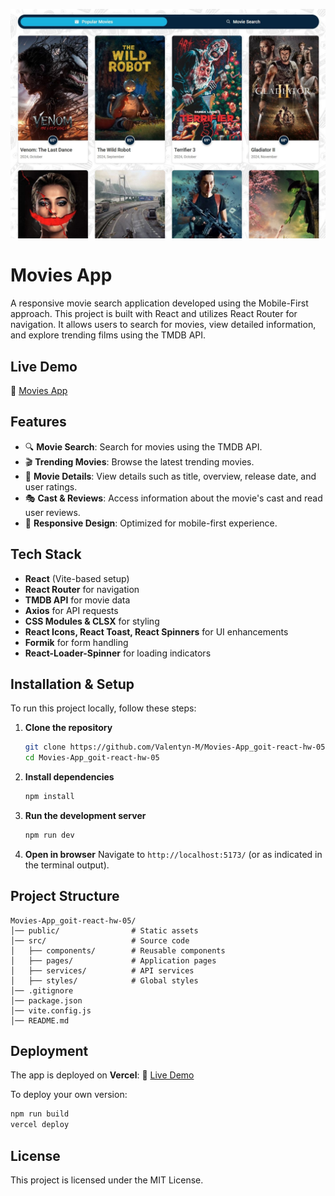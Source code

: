 ![Preview](./preview.jpeg)

# Movies App

A responsive movie search application developed using the Mobile-First approach. This project is built with React and utilizes React Router for navigation. It allows users to search for movies, view detailed information, and explore trending films using the TMDB API.

## Live Demo
🔗 [Movies App](https://goit-react-hw-05-nine-plum.vercel.app/)

## Features
- 🔍 **Movie Search**: Search for movies using the TMDB API.
- 🎬 **Trending Movies**: Browse the latest trending movies.
- 📃 **Movie Details**: View details such as title, overview, release date, and user ratings.
- 🎭 **Cast & Reviews**: Access information about the movie's cast and read user reviews.
- 📱 **Responsive Design**: Optimized for mobile-first experience.

## Tech Stack
- **React** (Vite-based setup)
- **React Router** for navigation
- **TMDB API** for movie data
- **Axios** for API requests
- **CSS Modules & CLSX** for styling
- **React Icons, React Toast, React Spinners** for UI enhancements
- **Formik** for form handling
- **React-Loader-Spinner** for loading indicators

## Installation & Setup
To run this project locally, follow these steps:

1. **Clone the repository**
   ```sh
   git clone https://github.com/Valentyn-M/Movies-App_goit-react-hw-05.git
   cd Movies-App_goit-react-hw-05
   ```

2. **Install dependencies**
   ```sh
   npm install
   ```

3. **Run the development server**
   ```sh
   npm run dev
   ```

4. **Open in browser**
   Navigate to `http://localhost:5173/` (or as indicated in the terminal output).

## Project Structure
```
Movies-App_goit-react-hw-05/
│── public/                # Static assets
│── src/                   # Source code
│   ├── components/        # Reusable components
│   ├── pages/             # Application pages
│   ├── services/          # API services
│   ├── styles/            # Global styles
│── .gitignore
│── package.json
│── vite.config.js
│── README.md
```

## Deployment
The app is deployed on **Vercel**:
🔗 [Live Demo](https://goit-react-hw-05-nine-plum.vercel.app/)

To deploy your own version:
```sh
npm run build
vercel deploy
```

## License
This project is licensed under the MIT License.
